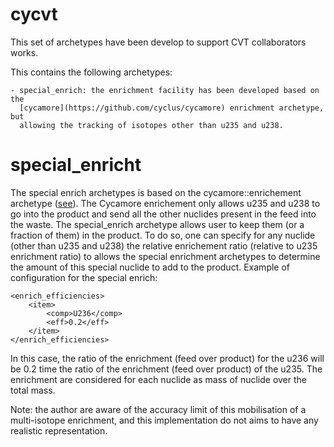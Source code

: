 cycvt
=====



This set of archetypes have been develop to support CVT collaborators works.

This contains the following archetypes:

    - special_enrich: the enrichment facility has been developed based on the
      [cycamore](https://github.com/cyclus/cycamore) enrichment archetype, but
      allowing the tracking of isotopes other than u235 and u238.




special_enricht
===============

The special enrich archetypes is based on the cycamore::enrichement archetype
([see](https://github.com/cyclus/cycamore)). The Cycamore enrichement only
allows u235 and u238 to go into the product and send all the other nuclides
present in the feed into the waste. The special_enrich archetype allows user to
keep them (or a fraction of them) in the product.
To do so, one can specify for any nuclide (other than u235 and u238) the
relative enrichement ratio (relative to u235 enrichment ratio) to allows the
special enrichment archetypes to determine the amount of this special nuclide to
add to the product.
Example of configuration for the special enrich:
```
<enrich_efficiencies>
    <item>
        <comp>U236</comp>
        <eff>0.2</eff>
    </item>
</enrich_efficiencies>
```
In this case, the ratio of the enrichment (feed over product) for the u236 will
be 0.2 time the ratio of the enrichment (feed over product) of the u235.
The enrichment are considered for each nuclide as mass of nuclide over the
total mass.

Note: the author are aware of the accuracy limit of this mobilisation of a
multi-isotope enrichment, and this implementation do not aims to have any
realistic representation. 


